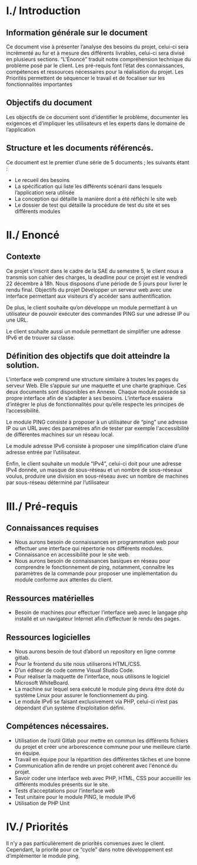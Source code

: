 # I./ Introduction

## Information générale sur le document

Ce document vise à présenter l’analyse des besoins du projet, celui-ci sera incrémenté au fur et à mesure des différents livrables, celui-ci sera divisé en plusieurs sections. “L'Énoncé” traduit notre compréhension technique du problème posé par le client. Les pré-requis font l’état des connaissances, compétences et ressources nécessaires pour la réalisation du projet. Les Priorités permettent de séquencer le travail et de focaliser sur les fonctionnalités importantes

## Objectifs du document

Les objectifs de ce document sont d’identifier le problème, documenter les exigences et d’impliquer les utilisateurs et les experts dans le domaine de l’application

## Structure et les documents référencés.

Ce document est le premier d’une série de 5 documents ; les suivants étant : 
- Le recueil des besoins
- La spécification qui liste les différents scénarii dans lesquels l’application sera utilisée
- La conception qui détaille la manière dont a été réfléchi le site web
- Le dossier de test qui détaille la procédure de test du site et ses différents modules


# II./ Enoncé

## Contexte

Ce projet s'inscrit dans le cadre de la SAE du semestre 5, le client nous a transmis son cahier des charges, la deadline pour ce projet est le vendredi 22 décembre à 18h. Nous disposons d’une période de 5 jours pour livrer le rendu final.
Objectifs du projet
Développer un serveur web avec une interface permettant aux visiteurs d’y accéder sans authentification.

De plus, le client souhaite qu’on développe un module permettant à un utilisateur de pouvoir exécuter des commandes PING sur une adresse IP ou une URL.

Le client souhaite aussi un module permettant de simplifier une adresse IPv6 et de trouver sa classe. 

## Définition des objectifs que doit atteindre la solution.

L'interface web comprend une structure similaire à toutes les pages du serveur Web. Elle s’appuie sur une maquette et une charte graphique. Ces deux documents sont disponibles en Annexe. Chaque module possède sa propre interface afin de s’adapter à ses besoins.
L’interface essaiera d’intégrer le plus de fonctionnalités pour qu’elle respecte les principes de l’accessibilité.

Le module PING consiste à proposer à un utilisateur de “ping” une adresse IP ou un URL avec des paramètres afin de tester par exemple l'accessibilité de différentes machines sur un réseau local.

Le module adresse IPv6 consiste à proposer une simplification claire d’une adresse entrée par l’utilisateur. 

Enfin, le client souhaite un module “IPv4”, celui-ci doit pour une adresse IPv4 donnée, un masque de sous-réseau et un nombre de sous-réseaux voulus, produire une division en sous-réseau avec un nombre de machines par sous-réseau déterminé par l’utilisateur


# III./ Pré-requis

## Connaissances requises

- Nous aurons besoin de connaissances en programmation web pour effectuer une interface qui répertorie nos différents modules.
- Connaissance en accessibilité pour le site web.
- Nous aurons besoin de connaissances basiques en réseau pour comprendre le fonctionnement de ping, notamment, connaître les paramètres de la commande pour proposer une implémentation du module conforme aux attentes du client.

## Ressources matérielles

- Besoin de machines pour effectuer l’interface web avec le langage php installé et un navigateur Internet afin d’effectuer le rendu des pages.

## Ressources logicielles

- Nous aurons besoin de tout d’abord un repository en ligne comme gitlab.
- Pour le frontend du site nous utiliserons HTML/CSS.
- D’un éditeur de code comme Visual Studio Code.
- Pour réaliser la maquette de l’interface, nous utilisons le logiciel Microsoft WhiteBoard.
- La machine sur lequel sera exécuté le module ping devra être doté du système Linux pour assurer le fonctionnement du ping.
- Le module IPv6 se faisant exclusivement via PHP, celui-ci n’est pas dépendant d’un système d’exploitation défini.

## Compétences nécessaires.

- Utilisation de l’outil Gitlab pour mettre en commun les différents fichiers du projet et créer une arborescence commune pour une meilleure clarté en équipe.
- Travail en équipe pour la répartition des différentes tâches et une bonne 
- Communication afin de rendre un projet cohérent avec l'énoncé du projet.
- Savoir coder une interface web avec PHP, HTML, CSS pour accueillir les différents modules présents sur le site.
- Tests d’acceptations pour l’interface web
- Test unitaire pour le module PING, le module IPv6 
- Utilisation de PHP Unit


# IV./ Priorités

Il n’y a pas particulièrement de priorités convenues avec le client. 
Cependant, la priorité pour ce “cycle” dans notre développement est d’implémenter le module ping.